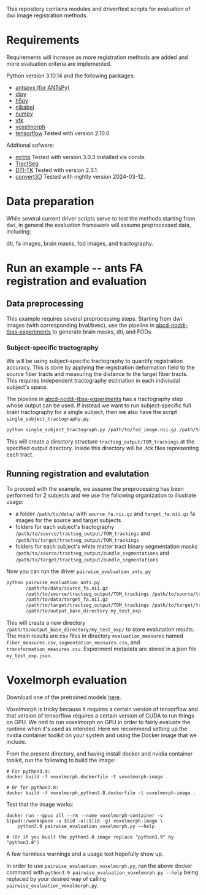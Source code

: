 This repository contains modules and driver/test scripts for evaluation of dwi image registration methods.

# Requirements

Requirements will increase as more registration methods are added and more evaluation criteria are implemented.

Python version 3.10.14 and the following packages: 

- [antspyx (for ANTsPy)](https://github.com/ANTsX/ANTsPy)
- [dipy](https://dipy.org/) 
- [h5py](https://github.com/h5py/h5py)
- [nibabel](https://nipy.org/nibabel/)
- [numpy](https://numpy.org/)
- [vtk](https://pypi.org/project/vtk/)
- [voxelmorph](https://github.com/voxelmorph/voxelmorph)
- [tensorflow](https://www.tensorflow.org/) Tested with version 2.10.0

Addtional sofware:
- [mrtrix](https://www.mrtrix.org/) Tested with version 3.0.3 installed via conda.
- [TractSeg](https://github.com/MIC-DKFZ/TractSeg)
- [DTI-TK](https://dti-tk.sourceforge.net/pmwiki/pmwiki.php) Tested with version 2.3.1.
- [convert3D](http://www.itksnap.org/pmwiki/pmwiki.php?n=Convert3D.Convert3D) Tested with nightly version 2024-03-12. 

# Data preparation

While several current driver scripts serve to test the methods starting from dwi, in general the evaluation framework will assume preprocessed data, including:

dti, fa images, brain masks, fod images, and tractography.

# Run an example -- ants FA registration and evaluation

## Data preprocessing

This example requires several preprocessing steps. Starting from dwi images (with corresponding bval/bvec), use the pipeline in [abcd-noddi-tbss-experiments](https://github.com/brain-microstructure-exploration-tools/abcd-noddi-tbss-experiments) to generate brain masks, dti, and FODs.

### Subject-specific tractography

We will be using subject-specific tractography to quantify registration accuracy. This is done by applying the registration deformation field to the source fiber tracts and measuring the distance to the target fiber tracts. This requires independent tractography estimation in each indiviudal subject's space.

The pipeline in [abcd-noddi-tbss-experiments](https://github.com/brain-microstructure-exploration-tools/abcd-noddi-tbss-experiments) has a tractography step whose output can be used. If instead we want to run subject-specific full brain tractography for a single subject, then we also have the script `single_subject_tractography.py`.

```sh 
python single_subject_tractograph.py /path/to/fod_image.nii.gz /path/to/output_directory
```
This will create a directory structure `tractseg_output/TOM_trackings` at the specified output directory. Inside this directory will be .tck files representing each tract.

## Running registration and evalutation

To proceed with the example, we assume the preprocessing has been performed for 2 subjects and we use the following organization to illustrate usage:

- a folder `/path/to/data/` with `source_fa.nii.gz` and `target_fa.nii.gz` fa images for the source and target subjects
- folders for each subject's tractography `/path/to/source/tractseg_output/TOM_trackings` and `/path/to/target/tractseg_output/TOM_trackings`
- folders for each subject's white matter tract binary segmentation masks `/path/to/source/tractseg_output/bundle_segmentations` and `/path/to/target/tractseg_output/bundle_segmentations`

Now you can run the driver `pairwise_evaluation_ants.py`

```sh
python pairwise_evaluation_ants.py  
       /path/to/data/source_fa.nii.gz  
       /path/to/source/tractseg_output/TOM_trackings /path/to/source/tractseg_output/bundle_segmentations  
       /path/to/data/target_fa.nii.gz
       /path/to/target/tractseg_output/TOM_trackings /path/to/target/tractseg_output/bundle_segmentations  
       /path/to/output_base_directory my_test_exp
```

This will create a new directory `/path/to/output_base_directory/my_test_exp/` to store evalutation results. The main results are csv files in directory `evaluation_measures` named `fiber_measures.csv`, `segmentation_measures.csv`, and `transformation_measures.csv`. Experiment metadata are stored in a json file `my_test_exp.json`.  


# Voxelmorph evaluation

Download one of the pretrained models [here](https://github.com/voxelmorph/voxelmorph/blob/dev/data/readme.md).

Voxelmorph is tricky because it requires a certain version of tensorflow and that version of tensorflow requires a certain version of CUDA to run things on GPU. We ned to run voxelmorph on GPU in order to fairly evaluate the runtime when it's used as intended. Here we recommend setting up the nvidia container toolkit on your system and using the Docker image that we include.

From the present directory, and having install docker and nvidia container toolkit, run the following to build the image:
```
# For python3.9:
docker build -f voxelmorph.dockerfile -t voxelmorph-image .

# Or for python3.8:
docker build -f voxelmorph_python3.8.dockerfile -t voxelmorph-image .
```

Test that the image works:
```
docker run --gpus all --rm --name voxelmorph-container -v $(pwd):/workspace -u $(id -u):$(id -g) voxelmorph-image \
    python3.9 pairwise_evaluation_voxelmorph.py --help

# (Or if you built the python3.8 image replace "python3.9" by "python3.8")
```
A few harmless warnings and a usage text hopefully show up.

In order to use `pairwise_evaluation_voxelmorph.py`, run the above docker command with `python3.9 pairwise_evaluation_voxelmorph.py --help` being replaced by your desired way of calling `pairwise_evaluation_voxelmorph.py`.